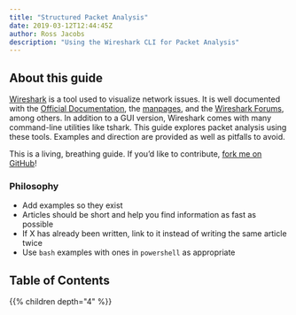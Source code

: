 ```yaml
---
title: "Structured Packet Analysis"
date: 2019-03-12T12:44:45Z
author: Ross Jacobs
description: "Using the Wireshark CLI for Packet Analysis"
---
```


## About this guide

[Wireshark](https://en.wikipedia.org/wiki/Wireshark) is a tool used to visualize network issues.
It is well documented with the [Official Documentation](https://www.wireshark.org/docs/),
the [manpages](https://www.wireshark.org/docs/man-pages/), and the [Wireshark Forums](ask.wireshark.org), among others.
In addition to a GUI version, Wireshark comes with many command-line utilities like tshark.
This guide explores packet analysis using these tools. Examples and direction are provided as well as pitfalls to avoid.

This is a living, breathing guide. If you’d like to contribute, [fork me on GitHub](https://github.com/pocc/tshark.dev)!

### Philosophy

* Add examples so they exist
* Articles should be short and help you find information as fast as possible
* If X has already been written, link to it instead of writing the same article twice
* Use `bash` examples with ones in `powershell` as appropriate

## Table of Contents

{{% children depth="4" %}}
